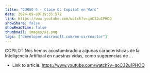 ```yaml
---
title: "CURSO 6 - Clase 6: Copilot en Word"
date: 2024-09-09T19:35:57Z
link: https://www.youtube.com/watch?v=qoC32u1PHOQ
showShare: false
showReadTime: false
thumbnail: images/ai.png
tags: ["developer.microsoft.com/en-us/reactor"]
---
```

COPILOT Nos hemos acostumbrado a algunas características de la Inteligencia Artificial en nuestras vidas, como sugerencias de ...

- Link to article: https://www.youtube.com/watch?v=qoC32u1PHOQ